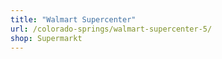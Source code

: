 ```yaml
---
title: "Walmart Supercenter"
url: /colorado-springs/walmart-supercenter-5/
shop: Supermarkt
---
```

